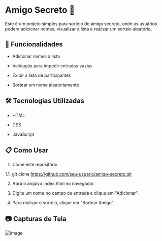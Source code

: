 # Amigo Secreto 🎁

Este é um projeto simples para sorteio de amigo secreto, onde os usuários podem adicionar nomes, visualizar a lista e realizar um sorteio aleatório.

## 🚀 Funcionalidades

- Adicionar nomes à lista

- Validação para impedir entradas vazias

- Exibir a lista de participantes

- Sortear um nome aleatoriamente

## 🛠️ Tecnologias Utilizadas

- HTML

- CSS

- JavaScript

## 📋 Como Usar

1. Clone este repositório:

1.1. git clone https://github.com/seu-usuario/amigo-secreto.git

2. Abra o arquivo index.html no navegador.

3. Digite um nome no campo de entrada e clique em "Adicionar".

4. Para realizar o sorteio, clique em "Sortear Amigo".

## 📷 Capturas de Tela

![image](https://github.com/user-attachments/assets/f5a22094-3769-43ee-ba90-93bd98bafce1)

